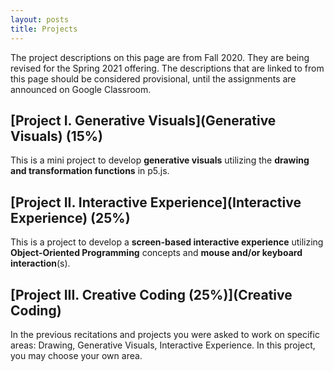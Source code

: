 ```yaml
---
layout: posts
title: Projects
---
```


The project descriptions on this page are from Fall 2020. They are being revised
for the Spring 2021 offering. The descriptions that are linked to from this page
should be considered provisional, until the assignments are announced on Google
Classroom.

## [Project I. Generative Visuals](Generative Visuals) (15%)

This is a mini project to develop **generative visuals** utilizing the **drawing
and transformation functions** in p5.js.

## [Project II. Interactive Experience](Interactive Experience) (25%)

This is a project to develop a **screen-based interactive experience** utilizing
**Object-Oriented Programming** concepts and **mouse and/or keyboard
interaction**(s).

## [Project III. Creative Coding (25%)](Creative Coding)

In the previous recitations and projects you were asked to work on specific
areas: Drawing, Generative Visuals, Interactive Experience. In this project, you
may choose your own area.

[Generative Visuals]: https://docs.google.com/document/d/1HF_XvDINWOYGLN8fGhALrKMd0CtyKGAMrymBe70Ln_M/edit?usp=sharing
[Interactive Experience]: https://docs.google.com/document/d/1KyPnTRqoMipSgxU10QJ_ey74tY0YETPe3Q9Xt26TWRo/edit?usp=drive_web&ouid=112951101116018294463
[Creative Coding]: https://docs.google.com/document/d/1sLbt5CQMm8ZVlM2s18iBkgFyY4Ma_jN4oooBxxPfQzA/edit?usp=sharing
